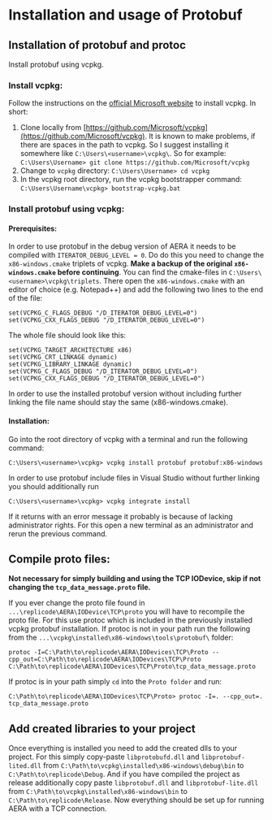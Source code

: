 # Installation and usage of Protobuf

## Installation of protobuf and protoc
Install protobuf using vcpkg.
### Install vcpkg:
Follow the instructions on the [official Microsoft website](https://docs.microsoft.com/en-us/cpp/build/install-vcpkg?view=msvc-160&tabs=windows) to install vcpkg. In short:

 1. Clone locally from [https://github.com/Microsoft/vcpkg](https://github.com/Microsoft/vcpkg). It is known to make problems, if there are spaces in the path to vcpkg. So I suggest installing it somewhere like `C:\Users\<username>\vcpkg\`. So for example:
 `C:\Users\Username> git clone https://github.com/Microsoft/vcpkg`
 2. Change to `vcpkg` directory:
  `C:\Users\Username> cd vcpkg`
  3. In the vcpkg root directory, run the vcpkg bootstrapper command:
  `C:\Users\Username\vcpkg> bootstrap-vcpkg.bat`

### Install protobuf using vcpkg:

#### Prerequisites:
In order to use protobuf in the debug version of AERA it needs to be compiled with `ITERATOR_DEBUG_LEVEL = 0`. Do do this you need to change the `x86-windows.cmake` triplets of vcpkg. **Make a backup of the original `x86-windows.cmake` before continuing**.
You can find the cmake-files in `C:\Users\<username>\vcpkg\triplets`. There open the `x86-windows.cmake` with an editor of choice (e.g. Notepad++) and add the following two lines to the end of the file:
```
set(VCPKG_C_FLAGS_DEBUG "/D_ITERATOR_DEBUG_LEVEL=0")
set(VCPKG_CXX_FLAGS_DEBUG "/D_ITERATOR_DEBUG_LEVEL=0")
```
The whole file should look like this:
```
set(VCPKG_TARGET_ARCHITECTURE x86)
set(VCPKG_CRT_LINKAGE dynamic)
set(VCPKG_LIBRARY_LINKAGE dynamic)
set(VCPKG_C_FLAGS_DEBUG "/D_ITERATOR_DEBUG_LEVEL=0")
set(VCPKG_CXX_FLAGS_DEBUG "/D_ITERATOR_DEBUG_LEVEL=0")
```
In order to use the installed protobuf version without including further linking the file name should stay the same (x86-windows.cmake).

#### Installation:
Go into the root directory of vcpkg with a terminal and run the following command:
```
C:\Users\<username>\vcpkg> vcpkg install protobuf protobuf:x86-windows
```
In order to use protobuf include files in Visual Studio without further linking you should additionally run
```
C:\Users\<username>\vcpkg> vcpkg integrate install
```
If it returns with an error message it probably is because of lacking administrator rights. For this open a new terminal as an administrator and rerun the previous command.

## Compile proto files:
**Not necessary for simply building and using the TCP IODevice, skip if not changing the `tcp_data_message.proto` file.**

If you ever change the proto file found in `...\replicode\AERA\IODevice\TCP\proto` you will have to recompile the proto file. For this use protoc which is included in the previously installed vcpkg protobuf installation. If protoc is not in your path run the following from the `...\vcpkg\installed\x86-windows\tools\protobuf\` folder:
```
protoc -I=C:\Path\to\replicode\AERA\IODevices\TCP\Proto --cpp_out=C:\Path\to\replicode\AERA\IODevices\TCP\Proto C:\Path\to\replicode\AERA\IODevices\TCP\Proto\tcp_data_message.proto
```
If protoc is in your path simply `cd` into the `Proto folder` and run:
```
C:\Path\to\replicode\AERA\IODevices\TCP\Proto> protoc -I=. --cpp_out=. tcp_data_message.proto
```

## Add created libraries to your project
Once everything is installed you need to add the created dlls to your project. For this simply copy-paste `libprotobufd.dll` and `libprotobuf-lited.dll` from `C:\Path\to\vcpkg\installed\x86-windows\debug\bin` to `C:\Path\to\replicode\Debug`. And if you have compiled the project as release additionally copy paste `libprotobuf.dll` and `libprotobuf-lite.dll` from `C:\Path\to\vcpkg\installed\x86-windows\bin` to `C:\Path\to\replicode\Release`. Now everything should be set up for running AERA with a TCP connection.
